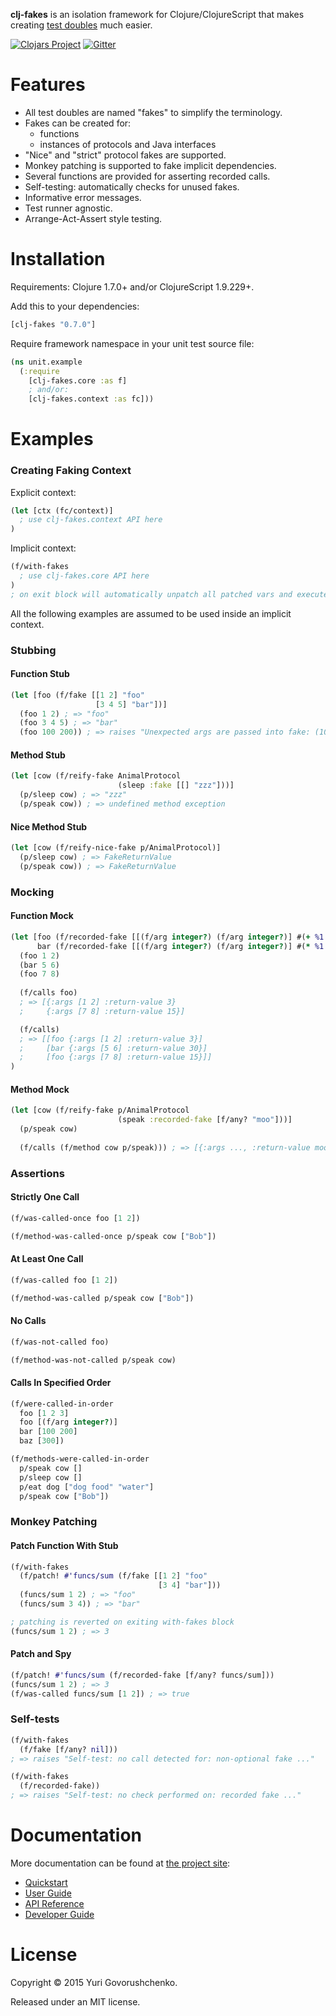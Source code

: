 **clj-fakes** is an isolation framework for Clojure/ClojureScript that makes creating [test doubles](https://en.wikipedia.org/wiki/Test_double) much easier.

[![Clojars Project](https://img.shields.io/clojars/v/clj-fakes.svg)](https://clojars.org/clj-fakes)
[![Gitter](https://img.shields.io/gitter/room/metametadata/clj-fakes.svg?maxAge=2592000?style=plastic)](https://gitter.im/metametadata/clj-fakes)

# Features
* All test doubles are named "fakes" to simplify the terminology.
* Fakes can be created for:
    * functions
    * instances of protocols and Java interfaces
* "Nice" and "strict" protocol fakes are supported.
* Monkey patching is supported to fake implicit dependencies.
* Several functions are provided for asserting recorded calls.
* Self-testing: automatically checks for unused fakes.
* Informative error messages.
* Test runner agnostic.
* Arrange-Act-Assert style testing.

# Installation
Requirements: Clojure 1.7.0+ and/or ClojureScript 1.9.229+.

Add this to your dependencies:

```clj
[clj-fakes "0.7.0"]
```

Require framework namespace in your unit test source file:

```clj
(ns unit.example
  (:require
    [clj-fakes.core :as f]    
    ; and/or:
    [clj-fakes.context :as fc]))
```

# Examples

### Creating Faking Context

Explicit context:

```clj
(let [ctx (fc/context)]
  ; use clj-fakes.context API here
)
```

Implicit context:

```clj
(f/with-fakes
  ; use clj-fakes.core API here 
)
; on exit block will automatically unpatch all patched vars and execute self-tests
```

All the following examples are assumed to be used inside an implicit context.

### Stubbing

#### Function Stub

```clj
(let [foo (f/fake [[1 2] "foo"
                   [3 4 5] "bar"])]
  (foo 1 2) ; => "foo"
  (foo 3 4 5) ; => "bar"
  (foo 100 200)) ; => raises "Unexpected args are passed into fake: (100 200) ..."
```

#### Method Stub

```clj
(let [cow (f/reify-fake AnimalProtocol
                        (sleep :fake [[] "zzz"]))]
  (p/sleep cow) ; => "zzz"
  (p/speak cow)) ; => undefined method exception
```

#### Nice Method Stub

```clj
(let [cow (f/reify-nice-fake p/AnimalProtocol)]
  (p/sleep cow) ; => FakeReturnValue
  (p/speak cow)) ; => FakeReturnValue 
```

### Mocking

#### Function Mock

```clj
(let [foo (f/recorded-fake [[(f/arg integer?) (f/arg integer?)] #(+ %1 %2)])
      bar (f/recorded-fake [[(f/arg integer?) (f/arg integer?)] #(* %1 %2)])]
  (foo 1 2)
  (bar 5 6)
  (foo 7 8)
       
  (f/calls foo)
  ; => [{:args [1 2] :return-value 3}
  ;     {:args [7 8] :return-value 15}]

  (f/calls)
  ; => [[foo {:args [1 2] :return-value 3}]
  ;     [bar {:args [5 6] :return-value 30}]
  ;     [foo {:args [7 8] :return-value 15}]]
)
```

#### Method Mock

```clj
(let [cow (f/reify-fake p/AnimalProtocol
                        (speak :recorded-fake [f/any? "moo"]))]
  (p/speak cow)
    
  (f/calls (f/method cow p/speak))) ; => [{:args ..., :return-value moo}]
```

### Assertions

#### Strictly One Call

```clj
(f/was-called-once foo [1 2])
```

```clj
(f/method-was-called-once p/speak cow ["Bob"])
```

#### At Least One Call

```clj
(f/was-called foo [1 2])
```

```clj
(f/method-was-called p/speak cow ["Bob"])
```

#### No Calls

```clj
(f/was-not-called foo)
```

```clj
(f/method-was-not-called p/speak cow)
```

#### Calls In Specified Order

```clj
(f/were-called-in-order
  foo [1 2 3]
  foo [(f/arg integer?)]
  bar [100 200]
  baz [300])
```

```clj
(f/methods-were-called-in-order
  p/speak cow []
  p/sleep cow []
  p/eat dog ["dog food" "water"]
  p/speak cow ["Bob"])
```

### Monkey Patching

#### Patch Function With Stub

```clj
(f/with-fakes
  (f/patch! #'funcs/sum (f/fake [[1 2] "foo"
                                 [3 4] "bar"]))
  (funcs/sum 1 2) ; => "foo"
  (funcs/sum 3 4)) ; => "bar"

; patching is reverted on exiting with-fakes block
(funcs/sum 1 2) ; => 3
```

#### Patch and Spy

```clj
(f/patch! #'funcs/sum (f/recorded-fake [f/any? funcs/sum]))
(funcs/sum 1 2) ; => 3
(f/was-called funcs/sum [1 2]) ; => true
```

### Self-tests

```clj
(f/with-fakes
  (f/fake [f/any? nil]))
; => raises "Self-test: no call detected for: non-optional fake ..."
```

```clj
(f/with-fakes
  (f/recorded-fake))
; => raises "Self-test: no check performed on: recorded fake ..."
```

# Documentation
More documentation can be found at [the project site](http://metametadata.github.io/clj-fakes/):

* [Quickstart](http://metametadata.github.io/clj-fakes/quickstart/)
* [User Guide](http://metametadata.github.io/clj-fakes/user-guide/)
* [API Reference](http://metametadata.github.io/clj-fakes/api/)
* [Developer Guide](http://metametadata.github.io/clj-fakes/dev-guide/)

# License
Copyright © 2015 Yuri Govorushchenko.

Released under an MIT license.
